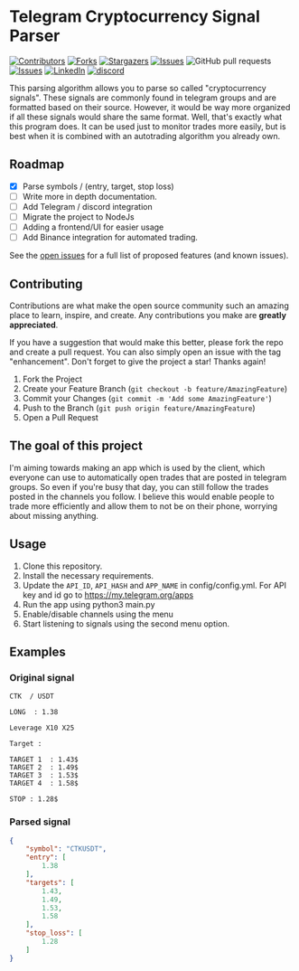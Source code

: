 # Telegram Cryptocurrency Signal Parser

[![Contributors][contributors-shield]][contributors-url]
[![Forks][forks-shield]][forks-url]
[![Stargazers][stars-shield]][stars-url]
[![Issues][issues-shield]][issues-url]
![GitHub pull requests](https://img.shields.io/github/issues-pr-raw/JuicedBakker/telegram-crypto-signal-parser)
[![Issues][issues-shield]][issues-url]
[![LinkedIn][linkedin-shield]][linkedin-url]
[![discord](https://custom-icon-badges.herokuapp.com/discord/819650821314052106?color=7289DA&logo=comments&label=discord&logoColor=white)](https://discord.gg/WUAyntjbtA "Teletrader community")

This parsing algorithm allows you to parse so called "cryptocurrency signals". These signals are commonly found in telegram groups and are formatted based on their source. However, it would be way more organized if all these signals would share the same format. Well, that's exactly what this program does. It can be used just to monitor trades more easily, but is best when it is combined with an autotrading algorithm you already own.

<!-- ROADMAP -->
## Roadmap

- [x] Parse symbols / (entry, target, stop loss)
- [ ] Write more in depth documentation.
- [ ] Add Telegram / discord integration
- [ ] Migrate the project to NodeJs
- [ ] Adding a frontend/UI for easier usage
- [ ] Add Binance integration for automated trading.

See the [open issues](https://github.com/JuicedBakker/telegram-crypto-signal-parser/issues) for a full list of proposed features (and known issues).

<!-- CONTRIBUTING -->
## Contributing

Contributions are what make the open source community such an amazing place to learn, inspire, and create. Any contributions you make are **greatly appreciated**.

If you have a suggestion that would make this better, please fork the repo and create a pull request. You can also simply open an issue with the tag "enhancement".
Don't forget to give the project a star! Thanks again!

1. Fork the Project
2. Create your Feature Branch (`git checkout -b feature/AmazingFeature`)
3. Commit your Changes (`git commit -m 'Add some AmazingFeature'`)
4. Push to the Branch (`git push origin feature/AmazingFeature`)
5. Open a Pull Request

## The goal of this project

I'm aiming towards making an app which is used by the client, which everyone can use to automatically open trades that are posted in telegram groups. So even if you're busy that day, you can still follow the trades posted in the channels you follow. I believe this would enable people to trade more efficiently and allow them to not be on their phone, worrying about missing anything.

## Usage

1. Clone this repository.
2. Install the necessary requirements.
3. Update the `API_ID`, `API_HASH` and `APP_NAME` in config/config.yml. For API key and id go to https://my.telegram.org/apps
4. Run the app using python3 main.py
5. Enable/disable channels using the menu
6. Start listening to signals using the second menu option.

## Examples

### Original signal
```
CTK  / USDT

LONG  : 1.38

Leverage X10 X25

Target :

TARGET 1  : 1.43$
TARGET 2  : 1.49$
TARGET 3  : 1.53$
TARGET 4  : 1.58$

STOP : 1.28$
```

### Parsed signal
```json
{
    "symbol": "CTKUSDT",
    "entry": [
        1.38
    ],
    "targets": [
        1.43,
        1.49,
        1.53,
        1.58
    ],
    "stop_loss": [
        1.28
    ]
}
```

<!-- MARKDOWN LINKS & IMAGES -->
<!-- https://www.markdownguide.org/basic-syntax/#reference-style-links -->
[contributors-shield]: https://img.shields.io/github/contributors/JuicedBakker/telegram-crypto-signal-parser
[contributors-url]: https://github.com/JuicedBakker/telegram-crypto-signal-parser/graphs/contributors
[forks-shield]: https://img.shields.io/github/forks/JuicedBakker/telegram-crypto-signal-parser
[forks-url]: https://github.com/JuicedBakker/telegram-crypto-signal-parser/network/members
[stars-shield]: https://img.shields.io/github/stars/JuicedBakker/telegram-crypto-signal-parser
[stars-url]: https://github.com/JuicedBakker/telegram-crypto-signal-parser/stargazers
[issues-shield]: https://img.shields.io/github/issues/JuicedBakker/telegram-crypto-signal-parser
[issues-url]: https://github.com/JuicedBakker/telegram-crypto-signal-parser/issues
[license-shield]: https://img.shields.io/github/JuicedBakker/telegram-crypto-signal-parser
[license-url]: https://github.com/JuicedBakker/telegram-crypto-signal-parser/blob/master/LICENSE.txt
[GitHub release (latest by date)]: https://img.shields.io/github/v/release/JuicedBakker/telegram-crypto-signal-parser
[GitHub commit activity]: https://img.shields.io/github/commit-activity/m/JuicedBakker/telegram-crypto-signal-parser
[linkedin-shield]: https://img.shields.io/badge/-LinkedIn-blue.svg
[linkedin-url]: https://www.linkedin.com/in/joostmbakker/

